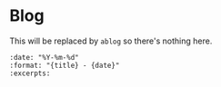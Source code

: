 # Blog

This will be replaced by `ablog` so there's nothing here.

```{postlist}
:date: "%Y-%m-%d"
:format: "{title} - {date}"
:excerpts:
```
